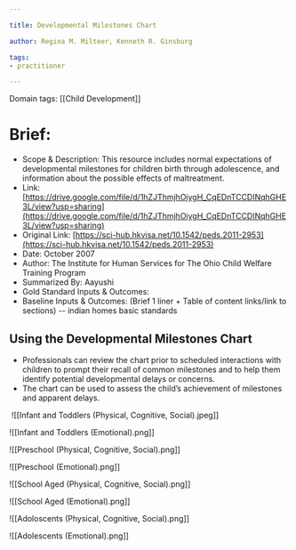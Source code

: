 ```yaml
---

title: Developmental Milestones Chart

author: Regina M. Milteer, Kenneth R. Ginsburg

tags: 
- practitioner

---
```

Domain tags: [[Child Development]]

# Brief:
* Scope & Description: This resource includes normal expectations of developmental milestones for children birth through adolescence, and information about the possible effects of maltreatment.
* Link: [https://drive.google.com/file/d/1hZJThmjhOiygH_CqEDnTCCDINqhGHE3L/view?usp=sharing](https://drive.google.com/file/d/1hZJThmjhOiygH_CqEDnTCCDINqhGHE3L/view?usp=sharing) 
* Original Link: [https://sci-hub.hkvisa.net/10.1542/peds.2011-2953](https://sci-hub.hkvisa.net/10.1542/peds.2011-2953) 
* Date: October 2007
* Author: The Institute for Human Services for The Ohio Child Welfare Training Program
* Summarized By: Aayushi
* Gold Standard Inputs & Outcomes: 
* Baseline Inputs & Outcomes:  (Brief 1 liner + Table of content links/link to sections) -- indian homes basic standards


## Using the Developmental Milestones Chart

* Professionals can review the chart prior to scheduled interactions with children to prompt their recall of common milestones and to help them identify potential developmental delays or concerns.  
* The chart can be used to assess the child’s achievement of milestones and apparent delays. 

 ![[Infant and Toddlers (Physical, Cognitive, Social).jpeg]]

![[Infant and Toddlers (Emotional).png]]

![[Preschool (Physical, Cognitive, Social).png]]

![[Preschool (Emotional).png]]

![[School Aged (Physical, Cognitive, Social).png]]


![[School Aged (Emotional).png]]


![[Adoloscents (Physical, Cognitive, Social).png]]

![[Adolescents (Emotional).png]]

